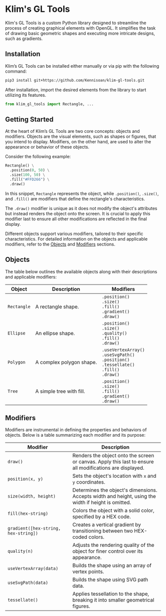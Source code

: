 # Klim's GL Tools

Klim's GL Tools is a custom Python library designed to streamline the process of creating graphical elements with OpenGL. It simplifies the task of drawing basic geometric shapes and executing more intricate designs, such as gradients.

## Installation

Klim’s GL Tools can be installed either manually or via pip with the following command:
```bash
pip3 install git+https://github.com/Kennisoan/klim-gl-tools.git
```
After installation, import the desired elements from the library to start utilizing its features.
```python
from klim_gl_tools import Rectangle, ...
```

## Getting Started

At the heart of Klim’s GL Tools are two core concepts: objects and modifiers. Objects are the visual elements, such as shapes or figures, that you intend to display. Modifiers, on the other hand, are used to alter the appearance or behavior of these objects.

Consider the following example:
```python
Rectangle() \
  .position(0, 50) \
  .size(100, 50) \
  .fill("#FFD266") \
  .draw()
```
In this snippet, `Rectangle` represents the object, while `.position()`, `.size()`, and `.fill()` are modifiers that define the rectangle's characteristics.

The `.draw()` modifier is unique as it does not modify the object's attributes but instead renders the object onto the screen. It is crucial to apply this modifier last to ensure all other modifications are reflected in the final display.

Different objects support various modifiers, tailored to their specific characteristics. For detailed information on the objects and applicable modifiers, refer to the [Objects](#objects) and [Modifiers](#modifiers) sections.

## Objects

The table below outlines the available objects along with their descriptions and applicable modifiers:

| Object     | Description               | Modifiers                                                   |
|------------|---------------------------|-------------------------------------------------------------|
| `Rectangle`| A rectangle shape.        | `.position()`<br>`.size()`<br>`.fill()`<br>`.gradient()`<br>`.draw()` |
| `Ellipse`  | An ellipse shape.         | `.position()`<br>`.size()`<br>`.quality()`<br>`.fill()`<br>`.draw()` |
| `Polygon`  | A complex polygon shape.  | `.useVertexArray()`<br>`.useSvgPath()`<br>`.position()`<br>`.tessellate()`<br>`.fill()`<br>`.draw()` |
| `Tree`     | A simple tree with fill.  | `.position()`<br>`.size()`<br>`.fill()`<br>`.gradient()`<br>`.draw()` |

## Modifiers

Modifiers are instrumental in defining the properties and behaviors of objects. Below is a table summarizing each modifier and its purpose:

| Modifier           | Description                                                                                   |
|--------------------|-----------------------------------------------------------------------------------------------|
| `draw()`           | Renders the object onto the screen or canvas. Apply this last to ensure all modifications are displayed. |
| `position(x, y)`       | Sets the object's location with `x` and `y` coordinates.                                      |
| `size(width, height)`           | Determines the object's dimensions. Accepts width and height, using the width if height is omitted. |
| `fill(hex-string)`           | Colors the object with a solid color, specified by a HEX code.                                |
| `gradient([hex-string, hex-string])`       | Creates a vertical gradient by transitioning between two HEX-coded colors.                    |
| `quality(n)`        | Adjusts the rendering quality of the object for finer control over its appearance.            |
| `useVertexArray(data)` | Builds the shape using an array of vertex points.     |
| `useSvgPath(data)`     | Builds the shape using SVG path data.              |
| `tessellate()`     | Applies tessellation to the shape, breaking it into smaller geometrical figures.   |
